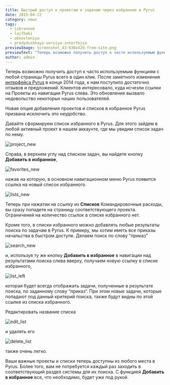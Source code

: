 ```yaml
---
title: Быстрый доступ к проектам и задачам через избранное в Pyrus
date: 2015-04-22
category: news
tags:
  - izbrannoe
  - lajfhaki
  - obnovleniya
  - predydushhaya-versiya-interfejsa
previewImage: Screenshot_43-630x420-from-site.png
previewText: "Теперь возможно получить доступ к часто используемым функциям с любой страницы Pyrus всего в один клик. После заметного изменения интерфейса Pyrus в конце 2014 года, к нам поступило достаточно отзывов и предложений. Клиентов интересовало, куда исчезли ссылки на Проекты из навигации Pyrus слева. Это обновление вызвало недовольство некоторых наших пользователей."
author: admin
---
```

Теперь возможно получить доступ к часто используемым функциям с любой страницы Pyrus всего в один клик.  После заметного изменения [интерфейса Pyrus](https://pyrus.com/ru/blog/2014/12/v-novyj-god-s-novym-interfejsom-pyrus.html) в конце 2014 года, к нам поступило достаточно отзывов и предложений. Клиентов интересовало, куда исчезли ссылки на Проекты из навигации Pyrus слева. Это обновление вызвало недовольство некоторых наших пользователей.

Новая опция добавления проектов и списков в избранное Pyrus призвана исключить это неудобство.

Давайте сформируем список избранного в Pyrus. Для этого зайдем в любой активный проект в нашем аккаунте, где мы увидим список задач по нему.

![project_new](project_new.webp)

Справа, в верхнем углу над списком задач, вы найдете кнопку **Добавить в избранное**,

![favorites_new](favorites_new.webp)

нажав на которую, в основном навигационном меню Pyrus появится ссылка на новый список избранного.

![lists_new](lists_new.webp)

Теперь при нажатии на ссылку из **Списков** Командировочные расходы, вы сразу попадете на страницу соответствующего проекта. Ограничений на количество ссылок в списке избранного нет.

Кроме того, в списки избранного можно добавлять любые результаты поиска по задачам в Pyrus. К примеру, мы хотим иметь все приказы начальства в быстром доступе. Делаем поиск по слову "приказ"

![search_new](search_new1.webp)

и, используя ту же кнопку **Добавить в избранное** в навигации над результатами поиска слева вверху, получаем новую ссылку в списке избранного,

![list_left](list_left.webp)

которая будет всегда отображать задачи, полученные в результате поиска, по заданному слову “приказ”. При этом новые задачи, которые попадают под данный критерий поиска, также будут видны по этой ссылке из списка избранного.

Редактировать название списка

![edit_list](edit_list.webp)

и удалять его

![delete_list](delete_list.webp)

также очень легко.

Ваши важные проекты и списки теперь доступны из любого места в Pyrus. Более того, вам не потребуется каждый раз заходить в соответствующий раздел системы для их поиска. С функцией **Добавить в избранное** все, что необходимо, будет уже под рукой.